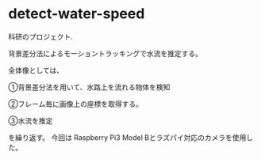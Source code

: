 # detect-water-speed
科研のプロジェクト.

背景差分法によるモーショントラッキングで水流を推定する。

全体像としては、

①背景差分法を用いて、水路上を流れる物体を検知

②フレーム毎に画像上の座標を取得する。

③水流を推定

を繰り返す。
今回は
Raspberry Pi3 Model Bとラズパイ対応のカメラを使用した。
